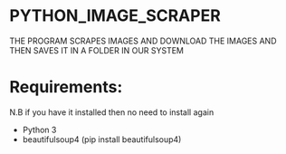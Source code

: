 # PYTHON_IMAGE_SCRAPER
THE PROGRAM SCRAPES IMAGES AND DOWNLOAD THE IMAGES AND THEN SAVES IT IN A FOLDER IN OUR SYSTEM



Requirements:
=============
N.B if you have it installed then no need to install again
- Python 3
- beautifulsoup4  (pip install beautifulsoup4)
